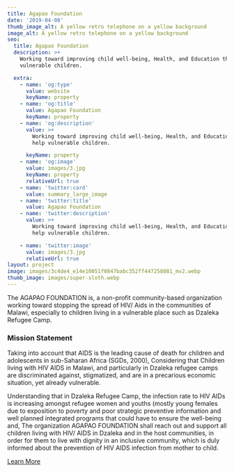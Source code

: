 ```yaml
---
title: Agapao Foundation
date: '2019-04-08'
thumb_image_alt: A yellow retro telephone on a yellow background
image_alt: A yellow retro telephone on a yellow background
seo:
  title: Agapao Foundation
  description: >+
    Working toward improving child well-being, Health, and Education that help
    vulnerable children. 

  extra:
    - name: 'og:type'
      value: website
      keyName: property
    - name: 'og:title'
      value: Agapao Foundation
      keyName: property
    - name: 'og:description'
      value: >+
        Working toward improving child well-being, Health, and Education that
        help vulnerable children. 

      keyName: property
    - name: 'og:image'
      value: images/3.jpg
      keyName: property
      relativeUrl: true
    - name: 'twitter:card'
      value: summary_large_image
    - name: 'twitter:title'
      value: Agapao Foundation
    - name: 'twitter:description'
      value: >+
        Working toward improving child well-being, Health, and Education that
        help vulnerable children. 

    - name: 'twitter:image'
      value: images/3.jpg
      relativeUrl: true
layout: project
image: images/3c4de4_e14e10051f0847babc352ff447258081_mv2.webp
thumb_image: images/super-sloth.webp
---
```

The AGAPAO FOUNDATION is, a non-profit community-based organization working toward stopping the spread of HIV/ Aids in the communities of Malawi, especially to children living in a vulnerable place such as Dzaleka Refugee Camp.

### Mission Statement

Taking into account that AIDS is the leading cause of death for children and adolescents in sub-Saharan Africa (SGDs, 2000), Considering that Children living with HIV AIDS in Malawi, and particularly in Dzaleka refugee camps are discriminated against, stigmatized, and are in a precarious economic situation, yet already vulnerable.

​​Understanding that in Dzaleka Refugee Camp, the infection rate to HIV AIDs is increasing amongst refugee women and youths (mostly young females due to exposition to poverty and poor strategic preventive information and well planned integrated programs that could have to ensure the well-being and, The organization AGAPAO FOUNDATION shall reach out and support all children living with HIV/ AIDS in Dzaleka and in the host communities, in order for them to live with dignity in an inclusive community, which is duly informed about the prevention of HIV AIDS infection from mother to child.

[Learn More](https://www.agapaofoundation.net/)
